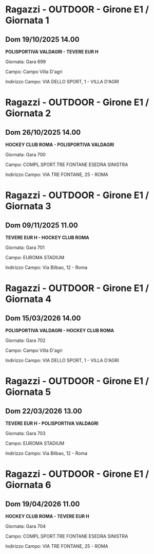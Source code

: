 # Ragazzi - OUTDOOR  - Girone E1 / Giornata 1
## Dom 19/10/2025 14.00

<strong>POLISPORTIVA VALDAGRI - TEVERE EUR H</strong>

Giornata: Gara 699

Campo: Campo Villa D\'agri 

Indirizzo Campo:  VIA DELLO SPORT, 1 - VILLA D'AGRI


# Ragazzi - OUTDOOR  - Girone E1 / Giornata 2
## Dom 26/10/2025 14.00

<strong>HOCKEY CLUB ROMA - POLISPORTIVA VALDAGRI</strong>

Giornata: Gara 700

Campo: COMPL.SPORT.TRE FONTANE ESEDRA SINISTRA 

Indirizzo Campo:  VIA TRE FONTANE, 25 - ROMA


# Ragazzi - OUTDOOR  - Girone E1 / Giornata 3
## Dom 09/11/2025 11.00

<strong>TEVERE EUR H - HOCKEY CLUB ROMA</strong>

Giornata: Gara 701

Campo: EUROMA STADIUM 

Indirizzo Campo:  Via Bilbao, 12 - Roma


# Ragazzi - OUTDOOR  - Girone E1 / Giornata 4
## Dom 15/03/2026 14.00

<strong>POLISPORTIVA VALDAGRI - HOCKEY CLUB ROMA</strong>

Giornata: Gara 702

Campo: Campo Villa D\'agri 

Indirizzo Campo:  VIA DELLO SPORT, 1 - VILLA D'AGRI


# Ragazzi - OUTDOOR  - Girone E1 / Giornata 5
## Dom 22/03/2026 13.00

<strong>TEVERE EUR H - POLISPORTIVA VALDAGRI</strong>

Giornata: Gara 703

Campo: EUROMA STADIUM 

Indirizzo Campo:  Via Bilbao, 12 - Roma


# Ragazzi - OUTDOOR  - Girone E1 / Giornata 6
## Dom 19/04/2026 11.00

<strong>HOCKEY CLUB ROMA - TEVERE EUR H</strong>

Giornata: Gara 704

Campo: COMPL.SPORT.TRE FONTANE ESEDRA SINISTRA 

Indirizzo Campo:  VIA TRE FONTANE, 25 - ROMA


